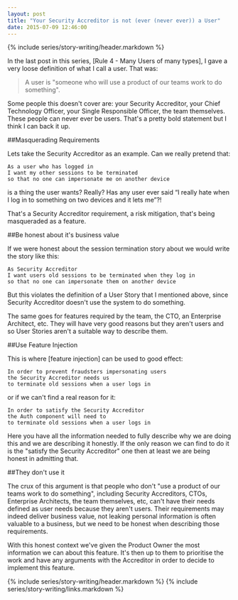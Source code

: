 ```yaml
---
layout: post
title: "Your Security Accreditor is not (ever (never ever)) a User"
date: 2015-07-09 12:46:00
---
```


{% include series/story-writing/header.markdown %}

In the last post in this series, [Rule 4 - Many Users of many types], I gave a
very loose definition of what I call a user. That was:

>A user is "someone who will use a product of our teams work to do
something".

Some people this doesn't cover are: your Security Accreditor, your Chief
Technology Officer, your Single Responsible Officer, the team themselves.
These people can never ever be users. That's a pretty bold statement but I
think I can back it up.

##Masquerading Requirements

Lets take the Security Accreditor as an example. Can we really pretend that:

    As a user who has logged in
    I want my other sessions to be terminated
    so that no one can impersonate me on another device

is a thing the user wants? Really? Has any user ever said “I really hate when I
log in to something on two devices and it lets me”?!

That's a Security Accreditor requirement, a risk mitigation, that's being
masqueraded as a feature.

##Be honest about it's business value

If we were honest about the session termination story about we would write the
story like this:

    As Security Accreditor
    I want users old sessions to be terminated when they log in
    so that no one can impersonate them on another device

But this violates the definition of a User Story that I mentioned above, since
Security Accreditor doesn't use the system to do something.

The same goes for features required by the team, the CTO, an Enterprise
Architect, etc. They will have very good reasons but they aren't users and
so User Stories aren't a suitable way to describe them.

##Use Feature Injection

This is where [feature injection] can be used to good effect:

    In order to prevent fraudsters impersonating users
    the Security Accreditor needs us
    to terminate old sessions when a user logs in

or if we can't find a real reason for it:

    In order to satisfy the Security Accreditor
    the Auth component will need to
    to terminate old sessions when a user logs in

Here you have all the information needed to fully describe why we are doing this
and we are describing it honestly. If the only reason we can find to do it is
the "satisfy the Security Accreditor" one then at least we are being honest in
admitting that.

##They don't use it

The crux of this argument is that people who don't "use a product of our teams
work to do something", including Security Accreditors, CTOs, Enterprise
Architects, the team themselves, etc, can't have their needs defined as user
needs because they aren't users. Their requirements may indeed deliver business
value, not leaking personal information is often valuable to a business, but we
need to be honest when describing those requirements.

With this honest context we've given the Product Owner the most information we
can about this feature. It's then up to them to prioritise the work and have
any arguments with the Accreditor in order to decide to implement this feature.

{% include series/story-writing/header.markdown %}
{% include series/story-writing/links.markdown %}
